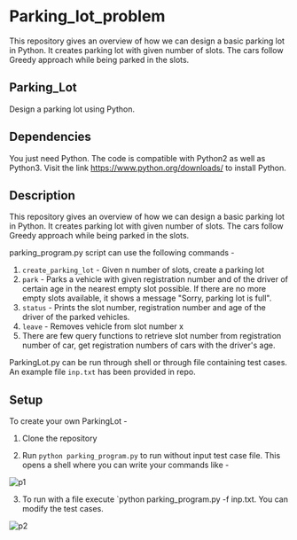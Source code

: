# Parking_lot_problem
This repository gives an overview of how we can design a basic parking lot in Python. It creates parking lot with given number of slots. The cars follow Greedy approach while being parked in the slots.

## Parking_Lot
Design a parking lot using Python.

## Dependencies

You just need Python. The code is compatible with Python2 as well as Python3. Visit the link https://www.python.org/downloads/ to install Python. 

## Description

This repository gives an overview of how we can design a basic parking lot in Python. It creates parking lot with given number of slots. The cars follow Greedy approach while being parked in the slots.

parking_program.py script can use the following commands -

1. `create_parking_lot` - Given n number of slots, create a parking lot
2. `park` - Parks a vehicle with given registration number and of the driver of certain age in the nearest empty slot possible. If there are no more empty slots available, it shows a message "Sorry, parking lot is full".
3. `status` - Prints the slot number, registration number and age of the driver of the parked vehicles.
4. `leave` - Removes vehicle from slot number x
5. There are few query functions to retrieve slot number from registration number of car, get registration numbers of cars with the driver's age.

ParkingLot.py can be run through shell or through file containing test cases. An example file `inp.txt` has been provided in repo.


## Setup

To create your own ParkingLot - 

1. Clone the repository

2. Run `python parking_program.py` to run without input test case file. This opens a shell where you can write your commands like -

  ![p1](https://user-images.githubusercontent.com/19779081/61169444-24e41a80-a57b-11e9-93bc-32e3f290031d.png)
  
3. To run with a file execute `python parking_program.py -f inp.txt. You can modify the test cases.
  
  ![p2](https://user-images.githubusercontent.com/19779081/61169533-7f31ab00-a57c-11e9-9bf6-9d9aa09177d0.png)

